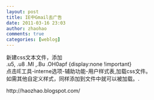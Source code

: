 ```yaml
---
layout: post
title: IE中Gmail去广告
date: 2011-03-16 23:03
author: zhaohao
comments: true
categories: [weblog]
---
```

新建css文本文件，添加<br />.u5, .u8 .MI ,.Bu .OH0apf {display:none !important}<br />点击IE工具-interne选项-辅助功能-用户样式表,加载css文件。<br />如需其他自定义样式，同样添加到文件中就可以被加载。.

<div>http://haozhao.blogspot.com/</div>
